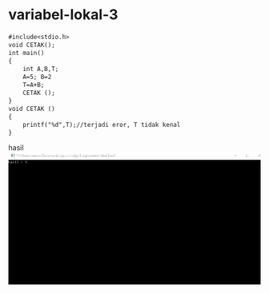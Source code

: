 # variabel-lokal-3

    #include<stdio.h>
    void CETAK();
    int main()
    {
        int A,B,T;
        A=5; B=2
        T=A+B;
        CETAK ();
    }
    void CETAK ()
    {
        printf("%d",T);//terjadi eror, T tidak kenal
    }
    
    
 hasil
 ![img](https://github.com/septianaana/variabel-lokal-3/blob/master/variabel%20lokal%204.png?raw=true)
